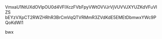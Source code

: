 VmxaU1NtUXdOVlpOU0d4VFlXczFVbFpyVWtOVVJrVjVUVVJXYUZKdVFuVlZS
bEYzVXpCT2RWZHRhR3BrCmVqQTVRMmR3ZVdKdE5EMEtDbmwxYWc9PQoKdWl1

bwx